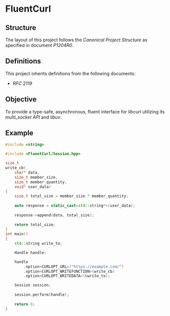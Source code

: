 # FluentCurl

## Structure

The layout of this project follows the _Canonical Project Structure_ as specified in document _P1204R0_.

## Definitions

This project inherits definitions from the following documents:

* _RFC 2119_

## Objective

To provide a type-safe, asynchronous, fluent interface for _libcurl_ utilizing its _multi_socket API_ and _libuv_.

## Example

```c++
#include <string>

#include <FluentCurl/Session.hpp>

size_t
write_cb(
    char* data,
    size_t member_size,
    size_t member_quantity,
    void* user_data)
{
    size_t total_size = member_size * member_quantity;
    
    auto response = static_cast<std::string*>(user_data);
    
    response->append(data, total_size);
    
    return total_size;
}
int main()
{
    std::string write_to;

    Handle handle;

    handle
        .option<CURLOPT_URL>("https://example.com/")
        .option<CURLOPT_WRITEFUNCTION>(write_cb)
        .option<CURLOPT_WRITEDATA>(&write_to);

    Session session;
    
    session.perform(handle);
    
    return 0;
}